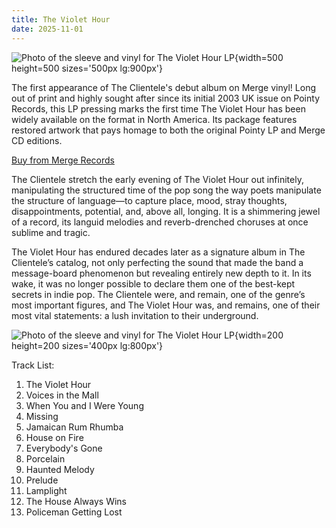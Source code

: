 ```yaml
---
title: The Violet Hour
date: 2025-11-01
---
```


![Photo of the sleeve and vinyl for The Violet Hour LP](https://d1rgjmn2wmqeif.cloudfront.net/extra/ReleaseFormat-1800744-323083.jpg){width=500 height=500 sizes='500px lg:900px'}

The first appearance of The Clientele's debut album on Merge vinyl! Long out of print and highly sought after since its initial 2003 UK issue on Pointy Records, this LP pressing marks the first time The Violet Hour has been widely available on the format in North America. Its package features restored artwork that pays homage to both the original Pointy LP and Merge CD editions.

[Buy from Merge Records](https://mergerecords.co.uk/release/535541-the-clientele-the-violet-hour)

<!--more-->

The Clientele stretch the early evening of The Violet Hour out infinitely, manipulating the structured time of the pop song the way poets manipulate the structure of language—to capture place, mood, stray thoughts, disappointments, potential, and, above all, longing. It is a shimmering jewel of a record, its languid melodies and reverb-drenched choruses at once sublime and tragic.

The Violet Hour has endured decades later as a signature album in The Clientele’s catalog, not only perfecting the sound that made the band a message-board phenomenon but revealing entirely new depth to it. In its wake, it was no longer possible to declare them one of the best-kept secrets in indie pop. The Clientele were, and remain, one of the genre’s most important figures, and The Violet Hour was, and remains, one of their most vital statements: a lush invitation to their underground.

![Photo of the sleeve and vinyl for The Violet Hour LP](https://d1rgjmn2wmqeif.cloudfront.net/r/b/535541.jpg){width=200 height=200 sizes='400px lg:800px'}

Track List:

1. The Violet Hour
2. Voices in the Mall
3. When You and I Were Young
4. Missing
5. Jamaican Rum Rhumba
6. House on Fire
7. Everybody's Gone
8. Porcelain
9. Haunted Melody
10. Prelude
11. Lamplight
12. The House Always Wins
13. Policeman Getting Lost